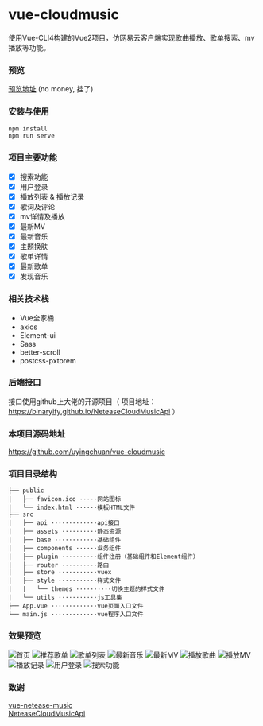 # vue-cloudmusic

使用Vue-CLI4构建的Vue2项目，仿网易云客户端实现歌曲播放、歌单搜索、mv播放等功能。

### 预览

[预览地址](http://music.levons.cn) (no money, 挂了)

### 安装与使用
```bash
npm install
npm run serve
```

### 项目主要功能

- [x] 搜索功能
- [x] 用户登录
- [x] 播放列表 & 播放记录
- [x] 歌词及评论
- [x] mv详情及播放
- [x] 最新MV
- [x] 最新音乐
- [x] 主题换肤
- [x] 歌单详情
- [x] 最新歌单
- [x] 发现音乐

### 相关技术栈
- Vue全家桶
- axios
- Element-ui
- Sass
- better-scroll
- postcss-pxtorem



### 后端接口
接口使用github上大佬的开源项目（ 项目地址：https://binaryify.github.io/NeteaseCloudMusicApi ）


### 本项目源码地址
https://github.com/uyingchuan/vue-cloudmusic

### 项目目录结构

``` 
├── public 
|   ├── favicon.ico ·····网站图标
|   └── index.html ······模板HTML文件
├── src
|   ├── api ·············api接口
|   ├── assets ··········静态资源
|   ├── base ············基础组件
|   ├── components ······业务组件
|   ├── plugin ··········组件注册（基础组件和Element组件）
|   ├── router ··········路由 
|   ├── store ···········vuex
|   ├── style ···········样式文件
|   |   └── themes ··········切换主题的样式文件
|   └── utils ···········js工具集
├── App.vue ·············vue页面入口文件
└── main.js ·············vue程序入口文件
```


### 效果预览
![首页](./images/discovery.png)
![推荐歌单](./images/recommend.png)
![歌单列表](./images/playlist-detail.png)
![最新音乐](./images/songs.png)
![最新MV](./images/mvs.png)
![播放歌曲](./images/player.png)
![播放MV](./images/mv.png)
![播放记录](./images/show-playlist.png)
![用户登录](./images/user.png)
![搜索功能](./images/search.png)


### 致谢
[vue-netease-music](https://github.com/sl1673495/vue-netease-music)  
[NeteaseCloudMusicApi](https://binaryify.github.io/NeteaseCloudMusicApi)
